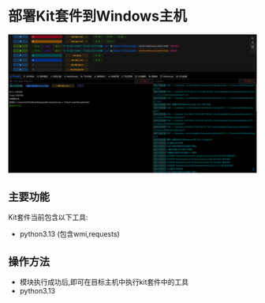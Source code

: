 # 部署Kit套件到Windows主机

![img_2.png](img/Execution_CommandAndScriptingInterpreter_DeployKitWindows/img_2.png)
## 主要功能

Kit套件当前包含以下工具:

- python3.13 (包含wmi,requests)

## 操作方法

- 模块执行成功后,即可在目标主机中执行kit套件中的工具
- python3.13
